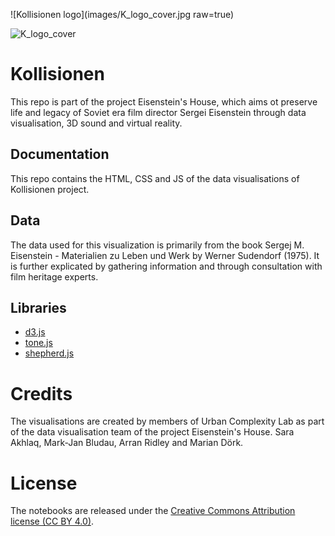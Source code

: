 ![Kollisionen logo](images/K_logo_cover.jpg raw=true)

![K_logo_cover](https://user-images.githubusercontent.com/77059785/168021080-43b38f00-462c-49df-801e-7625d3acfa5d.jpg)

# Kollisionen
This repo is part of the project Eisenstein's House, which aims ot preserve life and legacy of Soviet era film director Sergei Eisenstein through data visualisation, 3D sound and virtual reality. 

## Documentation
This repo contains the HTML, CSS and JS of the data visualisations of Kollisionen project. 

## Data 
The data used for this visualization is primarily from the book Sergej M. Eisenstein - Materialien zu Leben und Werk by Werner Sudendorf (1975). It is further explicated by gathering information and through consultation with film heritage experts.

## Libraries
- [d3.js](https://github.com/d3/d3 "d3.js")
- [tone.js](https://github.com/Tonejs/Tone.js "tone.js")
- [shepherd.js](https://github.com/shipshapecode/shepherd "shepherd.js")

# Credits
The visualisations are created by members of Urban Complexity Lab as part of the data visualisation team of the project Eisenstein's House. 
Sara Akhlaq, Mark-Jan Bludau, Arran Ridley and Marian Dörk.

# License
The notebooks are released under the [Creative Commons Attribution license (CC BY 4.0)](https://creativecommons.org/licenses/by/4.0/ "Creative Commons Attribution license (CC BY 4.0)").

